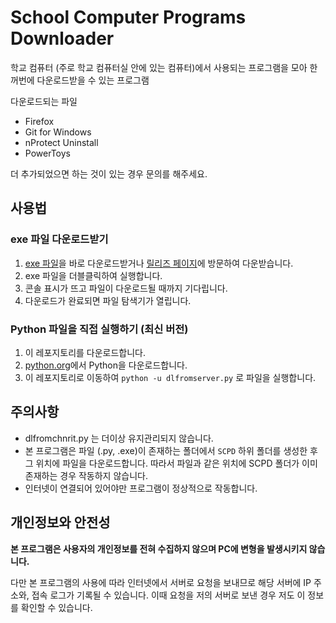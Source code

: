 # School Computer Programs Downloader
학교 컴퓨터 (주로 학교 컴퓨터실 안에 있는 컴퓨터)에서 사용되는 프로그램을 모아 한꺼번에 다운로드받을 수 있는 프로그램

다운로드되는 파일
* Firefox
* Git for Windows
* nProtect Uninstall
* PowerToys

더 추가되었으면 하는 것이 있는 경우 문의를 해주세요.

## 사용법

### exe 파일 다운로드받기
1. [exe 파일](https://static.chnrit.com/downloads/SCPD/1.0.0/SCPDServer1.0.0.exe)을 바로 다운로드받거나 [릴리즈 페이지](https://github.com/Chnrit/School-Computer-Programs-Downloader/releases/)에 방문하여 다운받습니다.
2. exe 파일을 더블클릭하여 실행합니다.
3. 콘솔 표시가 뜨고 파일이 다운로드될 때까지 기다립니다.
4. 다운로드가 완료되면 파일 탐색기가 열립니다.

### Python 파일을 직접 실행하기 (최신 버전)
1. 이 레포지토리를 다운로드합니다.
2. [python.org](https://www.python.org)에서 Python을 다운로드합니다.
3. 이 레포지토리로 이동하여 `python -u dlfromserver.py` 로 파일을 실행합니다.

## 주의사항
* dlfromchnrit.py 는 더이상 유지관리되지 않습니다.
* 본 프로그램은 파일 (.py, .exe)이 존재하는 폴더에서 `SCPD` 하위 폴더를 생성한 후 그 위치에 파일을 다운로드합니다. 따라서 파일과 같은 위치에 SCPD 폴더가 이미 존재하는 경우 작동하지 않습니다.
* 인터넷이 연결되어 있어야만 프로그램이 정상적으로 작동합니다.

## 개인정보와 안전성
**본 프로그램은 사용자의 개인정보를 전혀 수집하지 않으며 PC에 변형을 발생시키지 않습니다.**

다만 본 프로그램의 사용에 따라 인터넷에서 서버로 요청을 보내므로 해당 서버에 IP 주소와, 접속 로그가 기록될 수 있습니다. 이때 요청을 저의 서버로 보낸 경우 저도 이 정보를 확인할 수 있습니다.